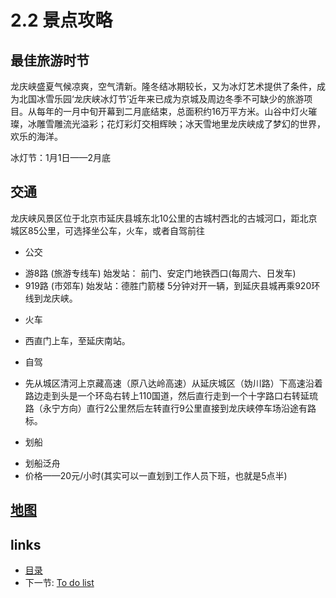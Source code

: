 # 2.2 景点攻略

## 最佳旅游时节

龙庆峡盛夏气候凉爽，空气清新。隆冬结冰期较长，又为冰灯艺术提供了条件，成为北国冰雪乐园‘龙庆峡冰灯节’近年来已成为京城及周边冬季不可缺少的旅游项目。从每年的一月中旬开幕到二月底结束，总面积约16万平方米。山谷中灯火璀璨，冰雕雪雕流光溢彩；花灯彩灯交相辉映；冰天雪地里龙庆峡成了梦幻的世界，欢乐的海洋。

冰灯节：1月1日——2月底

## 交通

龙庆峡风景区位于北京市延庆县城东北10公里的古城村西北的古城河口，距北京城区85公里，可选择坐公车，火车，或者自驾前往

* 公交
 - 游8路 (旅游专线车) 始发站： 前门、安定门地铁西口(每周六、日发车)
 - 919路 (市郊车) 始发站：德胜门箭楼 5分钟对开一辆，到延庆县城再乘920环线到龙庆峡。

* 火车
 - 西直门上车，至延庆南站。

* 自驾
 - 先从城区清河上京藏高速（原八达岭高速）从延庆城区（妫川路）下高速沿着路边走到头是一个环岛右转上110国道，然后直行走到一个十字路口右转延琉路（永宁方向）直行2公里然后左转直行9公里直接到龙庆峡停车场沿途有路标。

* 划船
 - 划船泛舟
 - 价格——20元/小时(其实可以一直划到工作人员下班，也就是5点半)

## [地图](http://www.amap.com/#!plan!!saddr=40.03054,116.336292|0|%E4%BA%94%E5%BD%A9%E5%9F%8E&saddrid=B000A8WUQA&daddr=40.546347,116.011223|0|%E9%BE%99%E5%BA%86%E5%B3%A1%E9%A3%8E%E6%99%AF%E5%8C%BA&daddrid=B000A02891&dirflg=d&sort=dist&tab=daddr&page=1&scity=110000&dcity=110000)

## links
  * [目录](<preface.md>)
  * 下一节: [To do list](<02.3.md>)